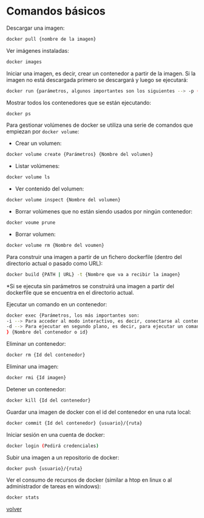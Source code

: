# Comandos básicos

Descargar una imagen:

```bash
docker pull {nombre de la imagen}
```

Ver imágenes instaladas:

```bash
docker images
```

Iniciar una imagen, es decir, crear un contenedor a partir de la imagen. Si la imagen no está descargada primero se descargará y luego se ejecutará:

```bash
docker run {parámetros, algunos importantes son los siguientes --> -p (indicar puerto), -v (montar en un volumen), -m (límite de memoria), -c (cuota de CPU) } {nombre o id de la imagen}
```

Mostrar todos los contenedores que se están ejecutando:

```bash
docker ps
```

Para gestionar volúmenes de docker se utiliza una serie de comandos que empiezan por `docker volume`:

* Crear un volumen:
```bash 
docker volume create {Parámetros} {Nombre del volumen}
```

* Listar volúmenes:
```bash
docker volume ls
```

* Ver contenido del volumen:

```bash
docker volume inspect {Nombre del volumen}
```

* Borrar volúmenes que no están siendo usados por ningún contenedor:

```bash
docker voume prune
```

* Borrar volumen:

```bash
docker volume rm {Nombre del voumen}
```

Para construir una imagen a partir de un fichero dockerfile (dentro del directorio actual o pasado como URL):

```bash
docker build {PATH | URL} -t {Nombre que va a recibir la imagen}
```
*Si se ejecuta sin parámetros se construirá una imagen a partir del dockerfile que se encuentra en el directorio actual.

Ejecutar un comando en un contenedor:

```bash
docker exec {Parámetros, los más importantes son:
-i --> Para acceder al modo interactivo, es decir, conectarse al contenedor y ejecutar los comandos que se quieran ejecutar hasta que se desconecte.
-d --> Para ejecutar en segundo plano, es decir, para ejecutar un comando que hay que introducir después del nombre del contenedor.
} {Nombre del contenedor o id}
```

Eliminar un contenedor:

```bash
docker rm {Id del contenedor}
```

Eliminar una imagen:

```bash
docker rmi {Id imagen}
```

Detener un contenedor:

```bash
docker kill {Id del contenedor}
```

Guardar una imagen de docker con el id del contenedor en una ruta local:

```bash
docker commit {Id del contenedor} {usuario}/{ruta}
```

Iniciar sesión en una cuenta de docker:

```bash
docker login (Pedirá credenciales)
```

Subir una imagen a un repositorio de docker:

```bash
docker push {usuario}/{ruta}
``` 

Ver el consumo de recursos de docker (similar a htop en linux o al administrador de tareas en windows):

```bash
docker stats
```

[volver](../index.md)